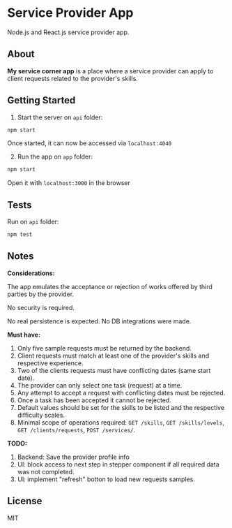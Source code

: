 # Service Provider App

Node.js and React.js service provider app.

## About

**My service corner app** is a place where a service provider can apply to client requests related to the provider's skills.

## Getting Started

1. Start the server on `api` folder:

```bash
npm start
```

Once started, it can now be accessed via `localhost:4040`

2. Run the app on `app` folder:

```bash
npm start
```

Open it with `localhost:3000` in the browser

## Tests

Run on `api` folder:

```bash
npm test
```

## Notes

**Considerations:**

The app emulates the acceptance or rejection of works offered by third parties by the provider.

No security is required.

No real persistence is expected. No DB integrations were made.

**Must have:**

1. Only five sample requests must be returned by the backend.
2. Client requests must match at least one of the provider's skills and respective experience.
3. Two of the clients requests must have conflicting dates (same start date).
4. The provider can only select one task (request) at a time.
5. Any attempt to accept a request with conflicting dates must be rejected.
6. Once a task has been accepted it cannot be rejected.
7. Default values should be set for the skills to be listed and the respective difficulty scales.
8. Minimal scope of operations required: `GET /skills`, `GET /skills/levels`, `GET /clients/requests`, `POST /services/`. 

**TODO:**

1. Backend: Save the provider profile info
2. UI: block access to next step in stepper component if all required data was not completed.
3. UI: implement "refresh" botton to load new requests samples.

## License

MIT
